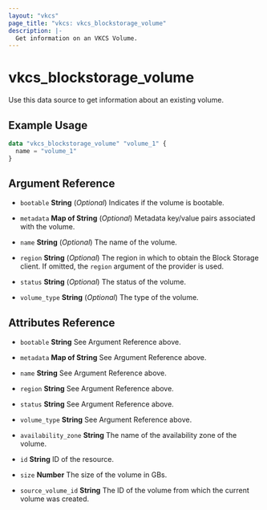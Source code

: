 ```yaml
---
layout: "vkcs"
page_title: "vkcs: vkcs_blockstorage_volume"
description: |-
  Get information on an VKCS Volume.
---
```


# vkcs_blockstorage_volume

Use this data source to get information about an existing volume.

## Example Usage

```terraform
data "vkcs_blockstorage_volume" "volume_1" {
  name = "volume_1"
}
```

## Argument Reference
- `bootable` **String** (*Optional*) Indicates if the volume is bootable.

- `metadata` <strong>Map of </strong>**String** (*Optional*) Metadata key/value pairs associated with the volume.

- `name` **String** (*Optional*) The name of the volume.

- `region` **String** (*Optional*) The region in which to obtain the Block Storage client. If omitted, the `region` argument of the provider is used.

- `status` **String** (*Optional*) The status of the volume.

- `volume_type` **String** (*Optional*) The type of the volume.


## Attributes Reference
- `bootable` **String** See Argument Reference above.

- `metadata` <strong>Map of </strong>**String** See Argument Reference above.

- `name` **String** See Argument Reference above.

- `region` **String** See Argument Reference above.

- `status` **String** See Argument Reference above.

- `volume_type` **String** See Argument Reference above.

- `availability_zone` **String** The name of the availability zone of the volume.

- `id` **String** ID of the resource.

- `size` **Number** The size of the volume in GBs.

- `source_volume_id` **String** The ID of the volume from which the current volume was created.


